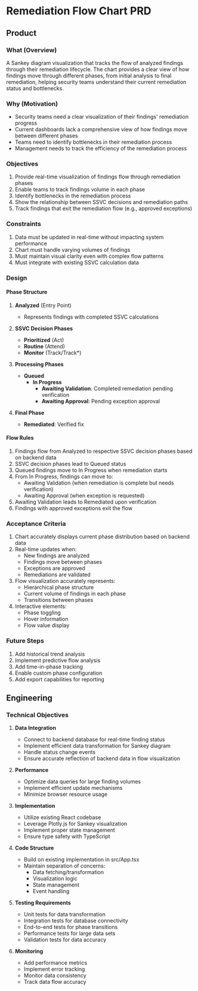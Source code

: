 # Remediation Flow Chart PRD

## Product

### What (Overview)
A Sankey diagram visualization that tracks the flow of analyzed findings through their remediation lifecycle. The chart provides a clear view of how findings move through different phases, from initial analysis to final remediation, helping security teams understand their current remediation status and bottlenecks.

### Why (Motivation)
- Security teams need a clear visualization of their findings' remediation progress
- Current dashboards lack a comprehensive view of how findings move between different phases
- Teams need to identify bottlenecks in their remediation process
- Management needs to track the efficiency of the remediation process

### Objectives
1. Provide real-time visualization of findings flow through remediation phases
2. Enable teams to track findings volume in each phase
3. Identify bottlenecks in the remediation process
4. Show the relationship between SSVC decisions and remediation paths
5. Track findings that exit the remediation flow (e.g., approved exceptions)

### Constraints
1. Data must be updated in real-time without impacting system performance
2. Chart must handle varying volumes of findings
3. Must maintain visual clarity even with complex flow patterns
4. Must integrate with existing SSVC calculation data

### Design
#### Phase Structure
1. **Analyzed** (Entry Point)
   - Represents findings with completed SSVC calculations

2. **SSVC Decision Phases**
   - **Prioritized** (Act)
   - **Routine** (Attend)
   - **Monitor** (Track/Track*)

3. **Processing Phases**
   - **Queued**
     - **In Progress**
       - **Awaiting Validation**: Completed remediation pending verification
       - **Awaiting Approval**: Pending exception approval

4. **Final Phase**
   - **Remediated**: Verified fix

#### Flow Rules
1. Findings flow from Analyzed to respective SSVC decision phases based on backend data
2. SSVC decision phases lead to Queued status
3. Queued findings move to In Progress when remediation starts
4. From In Progress, findings can move to:
   - Awaiting Validation (when remediation is complete but needs verification)
   - Awaiting Approval (when exception is requested)
5. Awaiting Validation leads to Remediated upon verification
6. Findings with approved exceptions exit the flow

### Acceptance Criteria
1. Chart accurately displays current phase distribution based on backend data
2. Real-time updates when:
   - New findings are analyzed
   - Findings move between phases
   - Exceptions are approved
   - Remediations are validated
3. Flow visualization accurately represents:
   - Hierarchical phase structure
   - Current volume of findings in each phase
   - Transitions between phases
4. Interactive elements:
   - Phase toggling
   - Hover information
   - Flow value display

### Future Steps
1. Add historical trend analysis
2. Implement predictive flow analysis
3. Add time-in-phase tracking
4. Enable custom phase configuration
5. Add export capabilities for reporting

## Engineering

### Technical Objectives
1. **Data Integration**
   - Connect to backend database for real-time finding status
   - Implement efficient data transformation for Sankey diagram
   - Handle status change events
   - Ensure accurate reflection of backend data in flow visualization

2. **Performance**
   - Optimize data queries for large finding volumes
   - Implement efficient update mechanisms
   - Minimize browser resource usage

3. **Implementation**
   - Utilize existing React codebase
   - Leverage Plotly.js for Sankey visualization
   - Implement proper state management
   - Ensure type safety with TypeScript

4. **Code Structure**
   - Build on existing implementation in src/App.tsx
   - Maintain separation of concerns:
     - Data fetching/transformation
     - Visualization logic
     - State management
     - Event handling

5. **Testing Requirements**
   - Unit tests for data transformation
   - Integration tests for database connectivity
   - End-to-end tests for phase transitions
   - Performance tests for large data sets
   - Validation tests for data accuracy

6. **Monitoring**
   - Add performance metrics
   - Implement error tracking
   - Monitor data consistency
   - Track data flow accuracy
